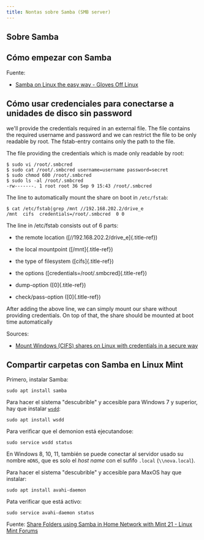 ```yaml
---
title: Nontas sobre Samba (SMB server)
---
```


## Sobre Samba

## Cómo empezar con Samba

Fuente:

- [Samba on Linux the easy way - Gloves Off Linux](https://glovesoff.substack.com/p/samba-on-linux-the-easy-way)


## Cómo usar credenciales para conectarse a unidades de disco sin password

we'll provide the credentials required in an external file. The file
contains the required username and password and we can restrict the file
to be only readable by root. The fstab-entry contains only the path to
the file.

The file providing the credentials which is made only readable by root:

```shell 
$ sudo vi /root/.smbcred
$ sudo cat /root/.smbcred username=username password=secret
$ sudo chmod 600 /root/.smbcred
$ sudo ls -al /root/.smbcred
-rw-------. 1 root root 36 Sep 9 15:43 /root/.smbcred
```

The line to automatically mount the share on boot in `/etc/fstab`:

```shell
$ cat /etc/fstab|grep /mnt //192.168.202.2/drive_e
/mnt  cifs  credentials=/root/.smbcred  0 0
```

The line in /etc/fstab consists out of 6 parts:

- the remote location ([//192.168.202.2/drive_e]{.title-ref})

- the local mountpoint ([/mnt]{.title-ref})

- the type of filesystem ([cifs]{.title-ref})

- the options ([credentials=/root/.smbcred]{.title-ref})

- dump-option ([0]{.title-ref})

- check/pass-option ([0]{.title-ref})

After adding the above line, we can simply mount our share without
providing credentials. On top of that, the share should be mounted at
boot time automatically

Sources:

- [Mount Windows (CIFS) shares on Linux with credentials in a secure way](https://jensd.be/229/linux/mount-windows-cifs-shares-on-linux-with-credentials-in-a-secure-way)

## Compartir carpetas con Samba en Linux Mint

Primero, instalar Samba:

```shell
sudo apt install samba
```

Para hacer el sistema "descubrible" y accesible para Windows 7 y superior, hay
que instalar [`wsdd`](https://github.com/christgau/wsdd):

```shell
sudo apt install wsdd
```

Para verificar que el demonion está ejecutandose:

```shell
sudo service wsdd status
```

En Windows 8, 10, 11, también se puede conectar al servidor usado su nombre
`mDNS`, que es solo el _host name_ con el sufifo `.local` (`\\nova.local`).


Para hacer el sistema "descubrible" y accesible para MaxOS hay que instalar:

```shell
sudo apt install avahi-daemon
```

Pata verificar que está activo:

```shell
sudo service avahi-daemon status
```

Fuente: [Share Folders using Samba in Home Network with Mint 21 - Linux Mint Forums](https://forums.linuxmint.com/viewtopic.php?t=377372)
